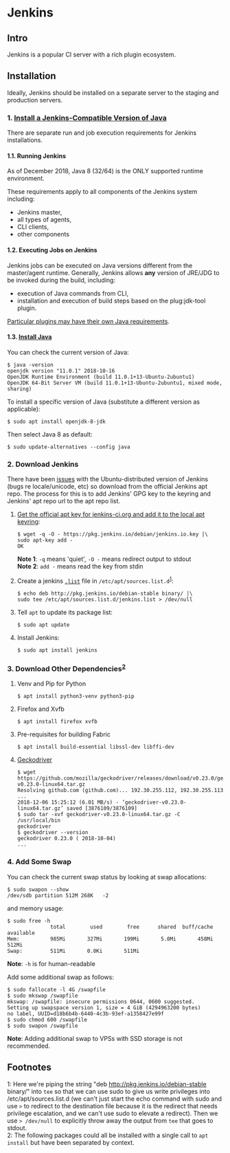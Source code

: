 Jenkins
=======

Intro
-----
Jenkins is a popular CI server with a rich plugin ecosystem.

Installation
------------
Ideally, Jenkins should be installed on a separate server to the staging and 
production servers.

### 1. [Install a Jenkins-Compatible Version of Java][jenk_02] ###
There are separate run and job execution requirements for Jenkins installations.

#### 1.1. Running Jenkins ####
As of December 2018, Java 8 (32/64) is the ONLY supported runtime environment.

These requirements apply to all components of the Jenkins system including:
- Jenkins master,
- all types of agents,
- CLI clients,
- other components

#### 1.2. Executing Jobs on Jenkins ###
Jenkins jobs can be executed on Java versions different from the master/agent
runtime. Generally, Jenkins allows **any** version of JRE/JDG to be invoked
during the build, including:
- execution of Java commands from CLI,
- installation and execution of build steps based on the plug:jdk-tool plugin.

[Particular plugins may have their own Java requirements][jenk_02].

#### 1.3. [Install Java](https://github.com/Crossroadsman/ServerAdmin/blob/master/java.md) ####
You can check the current version of Java:
```console
$ java -version
openjdk version "11.0.1" 2018-10-16
OpenJDK Runtime Environment (build 11.0.1+13-Ubuntu-2ubuntu1)
OpenJDK 64-Bit Server VM (build 11.0.1+13-Ubuntu-2ubuntu1, mixed mode, sharing)
```

To install a specific version of Java (substitute a different version 
as applicable):
```console
$ sudo apt install openjdk-8-jdk
```

Then select Java 8 as default:
```console
$ sudo update-alternatives --config java
```

### 2. Download Jenkins ###
There have been [issues][tddp_01] with the Ubuntu-distributed version of 
Jenkins (bugs re locale/unicode, etc) so download from the official Jenkins apt
repo. The process for this is to add Jenkins' GPG key to the keyring and
Jenkins' apt repo url to the apt repo list.

1. [Get the official apt key for jenkins-ci.org and add it to the local apt 
   keyring][jenk_01]:
   ```console
   $ wget -q -O - https://pkg.jenkins.io/debian/jenkins.io.key |\
   sudo apt-key add -
   OK
   ```
   **Note 1**: `-q` means 'quiet', `-O -` means redirect output to stdout  
   **Note 2**: `add -` means read the key from stdin

2. Create a jenkins [`.list`][stko_01] file in 
   `/etc/apt/sources.list.d`<sup>[1](#footnote01)</sup>:
   ```console
   $ echo deb http://pkg.jenkins.io/debian-stable binary/ |\
   sudo tee /etc/apt/sources.list.d/jenkins.list > /dev/null
   ```

3. Tell `apt` to update its package list:
   ```console
   $ sudo apt update
   ```

4. Install Jenkins:
   ```console
   $ sudo apt install jenkins
   ```

### 3. Download Other Dependencies<sup>[2](#footnote02)</sup> ###

1. Venv and Pip for Python
   ```console
   $ apt install python3-venv python3-pip
   ```

2. Firefox and Xvfb
   ```console
   $ apt install firefox xvfb
   ```

3. Pre-requisites for building Fabric
   ```console
   $ apt install build-essential libssl-dev libffi-dev
   ```

4. [Geckodriver](https://github.com/mozilla/geckodriver/releases)
   ```console
   $ wget https://github.com/mozilla/geckodriver/releases/download/v0.23.0/geckodriver-v0.23.0-linux64.tar.gz
   Resolving github.com (github.com)... 192.30.255.112, 192.30.255.113
   ...
   2018-12-06 15:25:12 (6.01 MB/s) - ‘geckodriver-v0.23.0-linux64.tar.gz’ saved [3876109/3876109]
   $ sudo tar -xvf geckodriver-v0.23.0-linux64.tar.gz -C /usr/local/bin
   geckodriver
   $ geckodriver --version
   geckodriver 0.23.0 ( 2018-10-04)
   ...
   ```

### 4. Add Some Swap ###
You can check the current swap status by looking at swap allocations:
```console
$ sudo swapon --show
/dev/sdb partition 512M 268K   -2
```

and memory usage:
```console
$ sudo free -h
              total        used        free      shared  buff/cache   available
Mem:          985Mi       327Mi       199Mi       5.0Mi       458Mi       512Mi
Swap:         511Mi       0.0Ki       511Mi
```
**Note**: `-h` is for human-readable

Add some additional swap as follows:
```console
$ sudo fallocate -l 4G /swapfile
$ sudo mkswap /swapfile
mkswap: /swapfile: insecure permissions 0644, 0600 suggested.
Setting up swapspace version 1, size = 4 GiB (4294963200 bytes)
no label, UUID=d18b6b4b-6440-4c3b-93ef-a1358427e99f
$ sudo chmod 600 /swapfile
$ sudo swapon /swapfile
```
**Note**: Adding additional swap to VPSs with SSD storage is not recommended.




Footnotes
---------
<a name="footnote01">1</a>: Here we're piping the string 
"deb http://pkg.jenkins.io/debian-stable binary/" into `tee` so that we can use 
sudo to give us write privileges into /etc/apt/sources.list.d (we can't just 
start the echo command with sudo and use `>` to redirect to the destination 
file because it is the redirect that needs privilege escalation, and we can't 
use sudo to elevate a redirect). Then we use `> /dev/null` to explicitly throw 
away the output from `tee` that goes to stdout.  
<a name="footnote01">2</a>: The following packages could all be installed with 
a single call to `apt install` but have been separated by context.




[jenk_01]: https://jenkins.io/doc/book/installing/#debianubuntu
[jenk_02]: https://jenkins.io/doc/administration/requirements/java/#java-requirements
[stko_01]: https://stackoverflow.com/a/26021071
[tddp_01]: https://www.obeythetestinggoat.com/book/chapter_CI.html#_installing_jenkins
